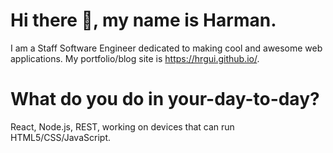 # Hi there 👋, my name is Harman.

I am a Staff Software Engineer dedicated to making cool and awesome web applications. My portfolio/blog site is https://hrgui.github.io/. 

# What do you do in your-day-to-day?

React, Node.js, REST, working on devices that can run HTML5/CSS/JavaScript.
